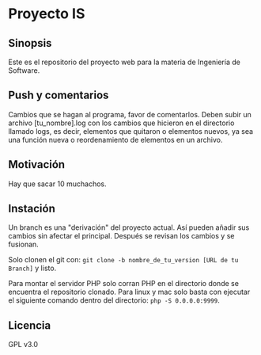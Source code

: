 # Proyecto IS

## Sinopsis

Este es el repositorio del proyecto web para la materia de Ingeniería de Software.

## Push y comentarios

Cambios que se hagan al programa, favor de comentarlos. Deben subir un archivo [tu_nombre].log con los cambios que hicieron en el directorio llamado logs, es decir, elementos que quitaron o elementos nuevos, ya sea una función nueva o reordenamiento de elementos en un archivo.

## Motivación

Hay que sacar 10 muchachos.

## Instación

Un branch es una "derivación" del proyecto actual. Así pueden añadir sus cambios sin afectar el principal. Después se revisan los cambios y se fusionan.

Solo clonen el git con: `git clone -b nombre_de_tu_version [URL de tu Branch]` y listo.

Para montar el servidor PHP solo corran PHP en el directorio donde se encuentra el repositorio clonado. Para linux y mac solo basta con ejecutar el siguiente comando dentro del directorio: `php -S 0.0.0.0:9999`.

## Licencia

GPL v3.0
